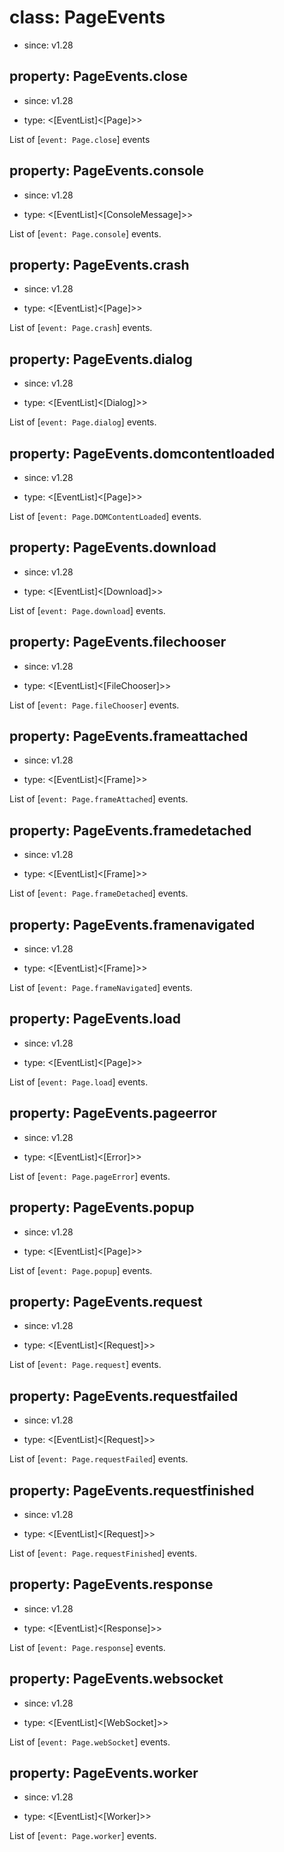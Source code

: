 # class: PageEvents
* since: v1.28

## property: PageEvents.close
* since: v1.28
- type: <[EventList]<[Page]>>

List of [`event: Page.close`] events

## property: PageEvents.console
* since: v1.28
- type: <[EventList]<[ConsoleMessage]>>

List of [`event: Page.console`] events.

## property: PageEvents.crash
* since: v1.28
- type: <[EventList]<[Page]>>

List of [`event: Page.crash`] events.

## property: PageEvents.dialog
* since: v1.28
- type: <[EventList]<[Dialog]>>

List of [`event: Page.dialog`] events.

## property: PageEvents.domcontentloaded
* since: v1.28
- type: <[EventList]<[Page]>>

List of [`event: Page.DOMContentLoaded`] events.

## property: PageEvents.download
* since: v1.28
- type: <[EventList]<[Download]>>

List of [`event: Page.download`] events.

## property: PageEvents.filechooser
* since: v1.28
- type: <[EventList]<[FileChooser]>>

List of [`event: Page.fileChooser`] events.

## property: PageEvents.frameattached
* since: v1.28
- type: <[EventList]<[Frame]>>

List of [`event: Page.frameAttached`] events.

## property: PageEvents.framedetached
* since: v1.28
- type: <[EventList]<[Frame]>>

List of [`event: Page.frameDetached`] events.

## property: PageEvents.framenavigated
* since: v1.28
- type: <[EventList]<[Frame]>>

List of [`event: Page.frameNavigated`] events.

## property: PageEvents.load
* since: v1.28
- type: <[EventList]<[Page]>>

List of [`event: Page.load`] events.

## property: PageEvents.pageerror
* since: v1.28
- type: <[EventList]<[Error]>>

List of [`event: Page.pageError`] events.

## property: PageEvents.popup
* since: v1.28
- type: <[EventList]<[Page]>>

List of [`event: Page.popup`] events.

## property: PageEvents.request
* since: v1.28
- type: <[EventList]<[Request]>>

List of [`event: Page.request`] events.

## property: PageEvents.requestfailed
* since: v1.28
- type: <[EventList]<[Request]>>

List of [`event: Page.requestFailed`] events.

## property: PageEvents.requestfinished
* since: v1.28
- type: <[EventList]<[Request]>>

List of [`event: Page.requestFinished`] events.

## property: PageEvents.response
* since: v1.28
- type: <[EventList]<[Response]>>

List of [`event: Page.response`] events.

## property: PageEvents.websocket
* since: v1.28
- type: <[EventList]<[WebSocket]>>

List of [`event: Page.webSocket`] events.

## property: PageEvents.worker
* since: v1.28
- type: <[EventList]<[Worker]>>

List of [`event: Page.worker`] events.
